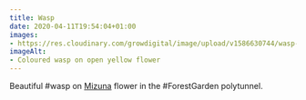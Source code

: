 ```yaml
---
title: Wasp
date: 2020-04-11T19:54:04+01:00
images:
- https://res.cloudinary.com/growdigital/image/upload/v1586630744/wasp-929222.jpg
imageAlt:
- Coloured wasp on open yellow flower
---
```


Beautiful #wasp on [Mizuna](https://en.wikipedia.org/wiki/Mizuna) flower in the #ForestGarden polytunnel.
